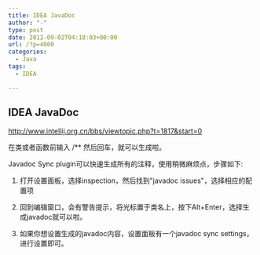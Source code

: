 ```yaml
---
title: IDEA JavaDoc
author: "-"
type: post
date: 2012-09-02T04:18:03+00:00
url: /?p=4000
categories:
  - Java
tags:
  - IDEA

---
```

## IDEA JavaDoc
<http://www.intellij.org.cn/bbs/viewtopic.php?t=1817&start=0>

在类或者函数前输入 /** 然后回车，就可以生成啦。

Javadoc Sync plugin可以快速生成所有的注释，使用稍微麻烦点，步骤如下: 
  
1. 打开设置面板，选择inspection，然后找到"javadoc issues"，选择相应的配置项
  
2. 回到编辑窗口，会有警告提示，将光标置于类名上，按下Alt+Enter，选择生成javadoc就可以啦。
  
3. 如果你想设置生成的javadoc内容，设置面板有一个javadoc sync settings，进行设置即可。